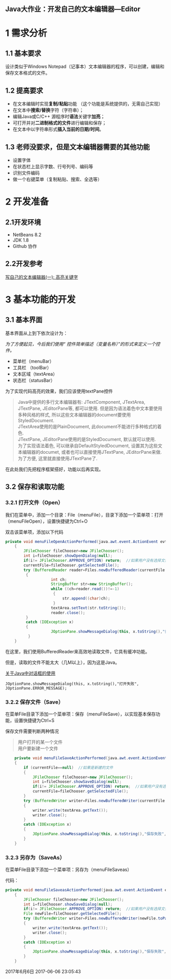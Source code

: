 Java大作业：开发自己的文本编辑器—Editor
----
# 1 需求分析
## 1.1 基本要求
设计类似于Windows Notepad（记事本）文本编辑器的程序，可以创建，编辑和保存文本格式的文件。

## 1.2 提高要求
- 在文本编辑时实现**复制/粘贴**功能 （这个功能是系统提供的，无需自己实现）
- 在文本中**搜索/替换**字符（字符串）；
- 编辑Java或C/C++ 源程序时**语法**关键字**加亮**；
- 可打开并对**二进制格式的文件**进行编辑和保存；
- 在文本中以字符串形式**插入当前的日期/时间**。

## 1.3 老师没要求，但是文本编辑器需要的其他功能
- 设置字体
- 在状态栏上显示字数、行号列号、编码等
- 识别文件编码
- 做一个右键菜单（复制粘贴、搜索、全选等）

# 2 开发准备
## 2.1开发环境
- NetBeans 8.2
- JDK 1.8
- Github 协作

## 2.2开发参考
[写自己的文本编辑器(一): 高亮关键字](http://www.cppblog.com/biao/archive/2010/02/05/107292.html)

# 3 基本功能的开发
## 3.1 基本界面
基本界面从上到下依次设计为：

*为了方便起见，今后我们使用“ 控件简单描述（变量名称）”的形式来定义一个控件。*

- 菜单栏（menuBar）
- 工具栏 （toolBar）
- 文本区域（textArea）
- 状态栏（statusBar）

为了实现代码高亮的效果，我们应该使用textPane控件

>Java中提供的多行文本编辑器有: JTextComponent, JTextArea, JTextPane, JEditorPane等, 都可以使用. 但是因为语法着色中文本要使用多种风格的样式, 所以这些文本编辑器的document要使用StyledDocument.  
JTextArea使用的是PlainDocument, 此document不能进行多种格式的着色.  
JTextPane, JEditorPane使用的是StyledDocument, 默认就可以使用.  
为了实现语法着色, 可以继承自DefaultStyledDocument, 设置其为这些文本编辑器的documet, 或者也可以直接使用JTextPane, JEditorPane来做. 为了方便, 这里就直接使用JTextPane了.  

在此处我们先把程序框架搭好，功能以后再实现。

## 3.2 保存和读取功能
### 3.2.1 打开文件（Open）
我们在菜单中，添加一个目录：File（menuFile），目录下添加一个菜单项：打开（menuFileOpen），设置快捷键为Ctrl+O

双击该菜单项，添加以下代码

```java
private void menuFileOpenActionPerformed(java.awt.event.ActionEvent evt)                                             
    {                                                 
        JFileChooser fileChooser=new JFileChooser();
        int i=fileChooser.showOpenDialog(null);
        if(i!= JFileChooser.APPROVE_OPTION) return;  //如果用户没有选择文件
        currentFile=fileChooser.getSelectedFile();
        try (BufferedReader reader=Files.newBufferedReader(currentFile.toPath()))
         {
                    int ch;
                    StringBuffer str=new StringBuffer();
                    while ((ch=reader.read())!=-1)
                     {
                         str.append((char)ch);
                     }
                    textArea.setText(str.toString());
                    reader.close();
         }
         catch (IOException x)
         {
                    JOptionPane.showMessageDialog(this, x.toString(),"打开失败", JOptionPane.ERROR_MESSAGE);
          }
    }           
```

在这里，我们使用BufferedReader来高效地读取文件，它具有缓冲功能。

但是，读取的文件不能太大（几M以上），因为这是Java。

[关于Java中对话框的使用](http://blog.csdn.net/qq_34944851/article/details/51613810)

`JOptionPane.showMessageDialog(this, x.toString(),"打开失败", JOptionPane.ERROR_MESSAGE);`

### 3.2.2 保存文件（Save）
在菜单File目录下添加一个菜单项：保存（menuFileSave），以实现基本保存功能，设置快捷键为Ctrl+S

保存文件需要判断两种情况
> 用户打开的某一个文件  
用户要新建一个文件

```java
    private void menuFileSaveActionPerformed(java.awt.event.ActionEvent evt)                                             
    {                                                 
        if (currentFile==null)  //如果是新建的文件
        {
            JFileChooser fileChooser=new JFileChooser();
            int i=fileChooser.showSaveDialog(null);
            if(i!= JFileChooser.APPROVE_OPTION) return;  //如果用户没有选择文件
            currentFile=fileChooser.getSelectedFile();
        }
        try (BufferedWriter writer=Files.newBufferedWriter(currentFile.toPath()))
        {
            writer.write(textArea.getText());
            writer.close();
        }
        catch (IOException x)
        {
            JOptionPane.showMessageDialog(this, x.toString(),"保存失败", JOptionPane.ERROR_MESSAGE);
        }
    }                                         
```

### 3.2.3 另存为（SaveAs）
在菜单File目录下添加一个菜单项：另存为（menuFileSaveas）

代码：

```java
private void menuFileSaveasActionPerformed(java.awt.event.ActionEvent evt)                                               
    {                                                   
        JFileChooser fileChooser=new JFileChooser();
        int i=fileChooser.showSaveDialog(null);
        if(i!= JFileChooser.APPROVE_OPTION) return;  //如果用户没有选择文件
        File newFile=fileChooser.getSelectedFile();
        try (BufferedWriter writer=Files.newBufferedWriter(newFile.toPath()))
        {
            writer.write(textArea.getText());
            writer.close();
        }
        catch (IOException x)
        {
            JOptionPane.showMessageDialog(this, x.toString(),"保存失败", JOptionPane.ERROR_MESSAGE);
        }
    }
```

2017年6月6日 2017-06-06 23:05:43